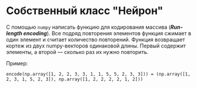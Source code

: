 # Собственный класс "Нейрон" #



С помощью `numpy` написать функцию для кодирования массива (***Run-length encoding***). Все подряд повторения элементов функция сжимает в один элемент и считает количество повторений. Функция возвращает кортеж из двух numpy-векторов одинаковой длины. Первый содержит элементы, а второй — сколько раз их нужно повторить.

Пример:

`encode(np.array([1, 2, 2, 3, 3, 1, 1, 5, 5, 2, 3, 3])) = (np.array([1, 2, 3, 1, 5, 2, 3]), np.array([1, 2, 2, 2, 2, 1, 2]))`

